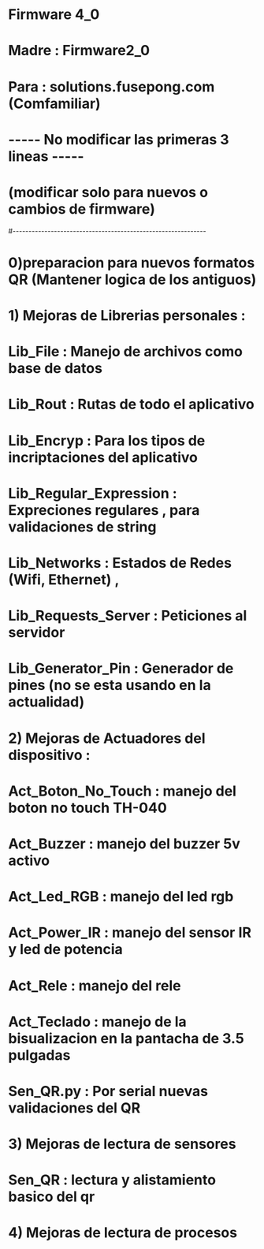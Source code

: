 # Firmware 4_0
# Madre : Firmware2_0
# Para  : solutions.fusepong.com (Comfamiliar)
# ----- No modificar las primeras 3 lineas -----
# (modificar solo para nuevos o cambios de firmware)
#-------------------------------------------------------------
# 0)preparacion para nuevos formatos QR (Mantener logica de los antiguos)
#
# 1) Mejoras de Librerias personales :
#
#   Lib_File               : Manejo de archivos como base de datos
#   Lib_Rout               : Rutas de todo el aplicativo
#   Lib_Encryp             : Para los tipos de incriptaciones del aplicativo
#   Lib_Regular_Expression : Expreciones regulares , para validaciones de string
#   Lib_Networks           : Estados de Redes (Wifi, Ethernet) ,
#   Lib_Requests_Server    : Peticiones al servidor
#   Lib_Generator_Pin      : Generador de pines (no se esta usando en la actualidad)
#
# 2) Mejoras de Actuadores del dispositivo :
#
#   Act_Boton_No_Touch     : manejo del boton no touch TH-040
#   Act_Buzzer             : manejo del buzzer 5v activo
#   Act_Led_RGB            : manejo del led rgb
#   Act_Power_IR           : manejo del sensor IR y led de potencia
#   Act_Rele               : manejo del rele
#   Act_Teclado            : manejo de la bisualizacion en la pantacha de 3.5 pulgadas
#   Sen_QR.py              : Por serial nuevas validaciones del QR
#
# 3)  Mejoras de lectura de sensores
#
#   Sen_QR                 : lectura y alistamiento basico del qr
# 4)  Mejoras de lectura de procesos
#

